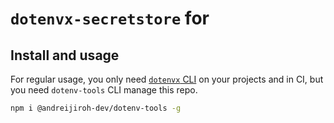 # `dotenvx-secretstore` for <your-name>

## Install and usage

For regular usage, you only need [`dotenvx` CLI][dotenvx] on your projects and in CI,
but you need `dotenv-tools` CLI manage this repo.

[dotenvx]: https://dotenvx.com/docs/install

```bash
npm i @andreijiroh-dev/dotenv-tools -g
```